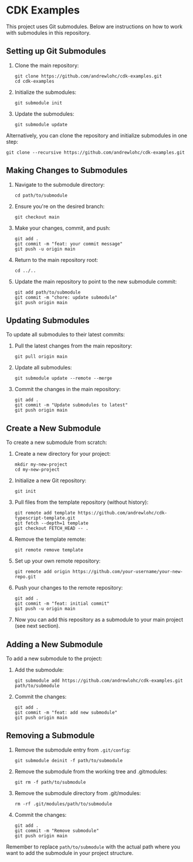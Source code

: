 # CDK Examples

This project uses Git submodules. Below are instructions on how to work with submodules in this repository.

## Setting up Git Submodules

1. Clone the main repository:
   ```
   git clone https://github.com/andrewlohc/cdk-examples.git
   cd cdk-examples
   ```

2. Initialize the submodules:
   ```
   git submodule init
   ```

3. Update the submodules:
   ```
   git submodule update
   ```

Alternatively, you can clone the repository and initialize submodules in one step:
```
git clone --recursive https://github.com/andrewlohc/cdk-examples.git
```

## Making Changes to Submodules

1. Navigate to the submodule directory:
   ```
   cd path/to/submodule
   ```

2. Ensure you're on the desired branch:
   ```
   git checkout main
   ```

3. Make your changes, commit, and push:
   ```
   git add .
   git commit -m "feat: your commit message"
   git push -u origin main
   ```

4. Return to the main repository root:
   ```
   cd ../..
   ```

5. Update the main repository to point to the new submodule commit:
   ```
   git add path/to/submodule
   git commit -m "chore: update submodule"
   git push origin main
   ```

## Updating Submodules

To update all submodules to their latest commits:

1. Pull the latest changes from the main repository:
   ```
   git pull origin main
   ```

2. Update all submodules:
   ```
   git submodule update --remote --merge
   ```

3. Commit the changes in the main repository:
   ```
   git add .
   git commit -m "Update submodules to latest"
   git push origin main
   ```

## Create a New Submodule

To create a new submodule from scratch:

1. Create a new directory for your project:
   ```
   mkdir my-new-project
   cd my-new-project
   ```

2. Initialize a new Git repository:
   ```
   git init
   ```

3. Pull files from the template repository (without history):
   ```
   git remote add template https://github.com/andrewlohc/cdk-typescript-template.git
   git fetch --depth=1 template
   git checkout FETCH_HEAD -- .
   ```

4. Remove the template remote:
   ```
   git remote remove template
   ```

5. Set up your own remote repository:
   ```
   git remote add origin https://github.com/your-username/your-new-repo.git
   ```

6. Push your changes to the remote repository:
   ```
   git add .
   git commit -m "feat: initial commit"
   git push -u origin main
   ```

7. Now you can add this repository as a submodule to your main project (see next section).

## Adding a New Submodule

To add a new submodule to the project:

1. Add the submodule:
   ```
   git submodule add https://github.com/andrewlohc/cdk-examples.git path/to/submodule
   ```

2. Commit the changes:
   ```
   git add .
   git commit -m "feat: add new submodule"
   git push origin main
   ```

## Removing a Submodule

1. Remove the submodule entry from `.git/config`:
   ```
   git submodule deinit -f path/to/submodule
   ```

2. Remove the submodule from the working tree and .gitmodules:
   ```
   git rm -f path/to/submodule
   ```

3. Remove the submodule directory from .git/modules:
   ```
   rm -rf .git/modules/path/to/submodule
   ```

4. Commit the changes:
   ```
   git add .
   git commit -m "Remove submodule"
   git push origin main
   ```

Remember to replace `path/to/submodule` with the actual path where you want to add the submodule in your project structure.
